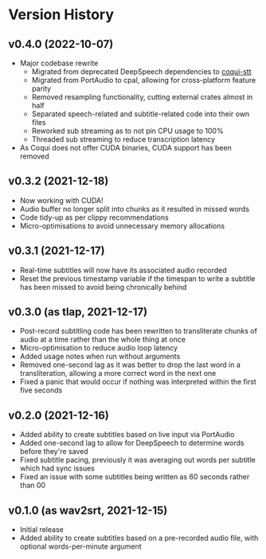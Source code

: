 # Version History

## v0.4.0 (2022-10-07)
* Major codebase rewrite
	* Migrated from deprecated DeepSpeech dependencies to [coqui-stt](https://github.com/tazz4843/coqui-stt)
	* Migrated from PortAudio to cpal, allowing for cross-platform feature parity
	* Removed resampling functionality, cutting external crates almost in half
	* Separated speech-related and subtitle-related code into their own files
	* Reworked sub streaming as to not pin CPU usage to 100%
    * Threaded sub streaming to reduce transcription latency
* As Coqui does not offer CUDA binaries, CUDA support has been removed

## v0.3.2 (2021-12-18)
* Now working with CUDA!
* Audio buffer no longer split into chunks as it resulted in missed words
* Code tidy-up as per clippy recommendations
* Micro-optimisations to avoid unnecessary memory allocations

## v0.3.1 (2021-12-17)
* Real-time subtitles will now have its associated audio recorded
* Reset the previous timestamp variable if the timespan to write a subtitle has been missed to avoid being chronically behind

## v0.3.0 (as tlap, 2021-12-17)
* Post-record subtitling code has been rewritten to transliterate chunks of audio at a time rather than the whole thing at once
* Micro-optimisation to reduce audio loop latency
* Added usage notes when run without arguments
* Removed one-second lag as it was better to drop the last word in a transliteration, allowing a more correct word in the next one
* Fixed a panic that would occur if nothing was interpreted within the first five seconds

## v0.2.0 (2021-12-16)
* Added ability to create subtitles based on live input via PortAudio
* Added one-second lag to allow for DeepSpeech to determine words before they're saved
* Fixed subtitle pacing, previously it was averaging out words per subtitle which had sync issues
* Fixed an issue with some subtitles being written as 60 seconds rather than 00

## v0.1.0 (as wav2srt, 2021-12-15)
* Initial release
* Added ability to create subtitles based on a pre-recorded audio file, with optional words-per-minute argument
